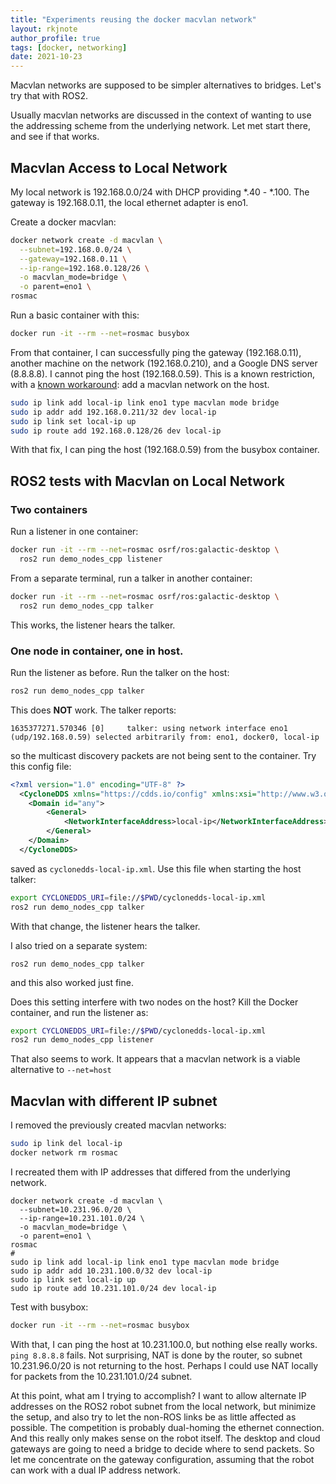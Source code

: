 ```yaml
---
title: "Experiments reusing the docker macvlan network"
layout: rkjnote
author_profile: true
tags: [docker, networking]
date: 2021-10-23
---
```


Macvlan networks are supposed to be simpler alternatives to bridges. Let's try that with ROS2.

Usually macvlan networks are discussed in the context of wanting to use the addressing scheme from the underlying network. Let met start there, and see if that works.

## Macvlan Access to Local Network
My local network is 192.168.0.0/24 with DHCP providing *.40 - *.100. The gateway is 192.168.0.11, the local ethernet adapter is eno1.

Create a docker macvlan:
```bash
docker network create -d macvlan \
  --subnet=192.168.0.0/24 \
  --gateway=192.168.0.11 \
  --ip-range=192.168.0.128/26 \
  -o macvlan_mode=bridge \
  -o parent=eno1 \
rosmac
```
Run a basic container with this:
```bash
docker run -it --rm --net=rosmac busybox
```

From that container, I can successfully ping the gateway (192.168.0.11), another machine on the network (192.168.0.210), and a Google DNS server (8.8.8.8). I cannot ping the host (192.168.0.59). This is a known restriction, with a [known workaround](https://blog.oddbit.com/post/2018-03-12-using-docker-macvlan-networks/): add a macvlan network on the host.

```bash
sudo ip link add local-ip link eno1 type macvlan mode bridge
sudo ip addr add 192.168.0.211/32 dev local-ip
sudo ip link set local-ip up
sudo ip route add 192.168.0.128/26 dev local-ip
```

With that fix, I can ping the host (192.168.0.59) from the busybox container.

## ROS2 tests with Macvlan on Local Network

### Two containers
Run a listener in one container:
```bash
docker run -it --rm --net=rosmac osrf/ros:galactic-desktop \
  ros2 run demo_nodes_cpp listener
```

From a separate terminal, run a talker in another container:
```bash
docker run -it --rm --net=rosmac osrf/ros:galactic-desktop \
  ros2 run demo_nodes_cpp talker
```

This works, the listener hears the talker.

### One node in container, one in host.

Run the listener as before. Run the talker on the host:
```bash
ros2 run demo_nodes_cpp talker
```

This does **NOT** work. The talker reports:
```
1635377271.570346 [0]     talker: using network interface eno1 (udp/192.168.0.59) selected arbitrarily from: eno1, docker0, local-ip
```
so the multicast discovery packets are not being sent to the container. Try this config file:
```xml
<?xml version="1.0" encoding="UTF-8" ?>
  <CycloneDDS xmlns="https://cdds.io/config" xmlns:xsi="http://www.w3.org/2001/XMLSchema-instance" xsi:schemaLocation="https://cdds.io/config https://raw.githubusercontent.com/eclipse-cyclonedds/cyclonedds/master/etc/cyclonedds.xsd">
    <Domain id="any">
        <General>
            <NetworkInterfaceAddress>local-ip</NetworkInterfaceAddress>
        </General>
    </Domain>
  </CycloneDDS>
```
saved as ```cyclonedds-local-ip.xml```. Use this file when starting the host talker:
```bash
export CYCLONEDDS_URI=file://$PWD/cyclonedds-local-ip.xml
ros2 run demo_nodes_cpp talker
```
With that change, the listener hears the talker.

I also tried on a separate system:
```
ros2 run demo_nodes_cpp talker
```
and this also worked just fine.

Does this setting interfere with two nodes on the host? Kill the Docker container, and run the listener as:
```bash
export CYCLONEDDS_URI=file://$PWD/cyclonedds-local-ip.xml
ros2 run demo_nodes_cpp listener
```
That also seems to work. It appears that a macvlan network is a viable alternative to ```--net=host```

## Macvlan with different IP subnet

I removed the previously created macvlan networks:
```bash
sudo ip link del local-ip
docker network rm rosmac
```

I recreated them with IP addresses that differed from the underlying network.
```
docker network create -d macvlan \
  --subnet=10.231.96.0/20 \
  --ip-range=10.231.101.0/24 \
  -o macvlan_mode=bridge \
  -o parent=eno1 \
rosmac
#
sudo ip link add local-ip link eno1 type macvlan mode bridge
sudo ip addr add 10.231.100.0/32 dev local-ip
sudo ip link set local-ip up
sudo ip route add 10.231.101.0/24 dev local-ip
```
Test with busybox:
```bash
docker run -it --rm --net=rosmac busybox
```
With that, I can ping the host at 10.231.100.0, but nothing else really works. ```ping 8.8.8.8``` fails. Not surprising, NAT is done by the router, so subnet 10.231.96.0/20 is not returning to the host. Perhaps I could use NAT locally for packets from the 10.231.101.0/24 subnet.

At this point, what am I trying to accomplish? I want to allow alternate IP addresses on the ROS2 robot subnet from the local network, but minimize the setup, and also try to let the non-ROS links be as little affected as possible. The competition is probably dual-homing the ethernet connection. And this really only makes sense on the robot itself. The desktop and cloud gateways are going to need a bridge to decide where to send packets. So let me concentrate on the gateway configuration, assuming that the robot can work with a dual IP address network.